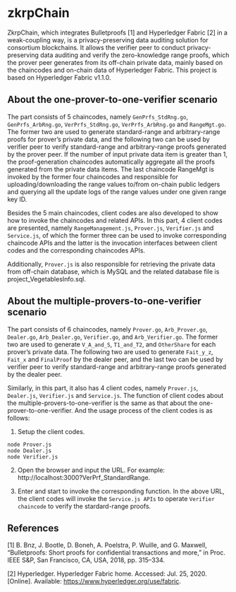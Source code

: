 # zkrpChain
ZkrpChain, which integrates Bulletproofs [1] and Hyperledger Fabric [2] in a weak-coupling way, is a privacy-preserving data auditing solution for consortium blockchains. It allows the verifier peer to conduct privacy-preserving data auditing and verify the zero-knowledge range proofs, which the prover peer generates from its off-chain private data, mainly based on the chaincodes and on-chain data of Hyperledger Fabric. This project is based on Hyperledger Fabric v1.1.0.

About the one-prover-to-one-verifier scenario
----------
The part consists of 5 chaincodes, namely `GenPrfs_StdRng.go`, `GenPrfs_ArbRng.go`, `VerPrfs_StdRng.go`, `VerPrfs_ArbRng.go` and `RangeMgt.go`. The former two are used to generate standard-range and arbitrary-range proofs for prover’s private data, and the following two can be used by verifier peer to verify standard-range and arbitrary-range proofs generated by the prover peer. If the number of input private data item is greater than 1, the proof-generation chaincodes automatically aggregate all the proofs generated from the private data items. The last chaincode RangeMgt is invoked by the former four chaincodes and responsible for uploading/downloading the range values to/from on-chain public ledgers and querying all the update logs of the range values under one given range key ID.

Besides the 5 main chaincodes, client codes are also developed to show how to invoke the chaincodes and related APIs. In this part, 4 client codes are presented, namely `RangeManagement.js`, `Prover.js`, `Verifier.js` and `Service.js`, of which the former three can be used to invoke corresponding chaincode APIs and the latter is the invocation interfaces between client codes and the corresponding chaincodes APIs. 

Additionally, `Prover.js` is also responsible for retrieving the private data from off-chain database, which is MySQL and the related database file is project_VegetablesInfo.sql.

About the multiple-provers-to-one-verifier scenario
----------
The part consists of 6 chaincodes, namely `Prover.go`, `Arb_Prover.go`, `Dealer.go`, `Arb_Dealer.go`, `Verifier.go`,  and `Arb_Verifier.go`. The former two are used to generate `V_A_and_S`, `T1_and_T2`, and `OtherShare` for each prover’s private data. The following two are used to generate `Fait_y_z`, `Fait_x` and `FinalProof` by the dealer peer, and the last two can be used by verifier peer to verify standard-range and arbitrary-range proofs generated by the dealer peer. 

Similarly, in this part, it also has 4 client codes, namely `Prover.js`, `Dealer.js`, `Verifier.js` and `Service.js`. The function of client codes about the multiple-provers-to-one-verifier is the same as that about the one-prover-to-one-verifier. And the usage process of the client codes is as follows:

1. Setup the client codes. 
```
node Prover.js 
node Dealer.js
node Verifier.js
```

2. Open the browser and input the URL. For example: http://localhost:3000?VerPrf_StandardRange.

3. Enter and start to invoke the corresponding function. In the above URL, the client codes will invoke the `Service.js APIs` to operate `Verifier chaincode` to verify the stardard-range proofs.

References
----------
[1] B. Bnz, J. Bootle, D. Boneh, A. Poelstra, P. Wuille, and G. Maxwell, “Bulletproofs: Short proofs for confidential transactions and more,” in Proc. IEEE S&P, San Francisco, CA, USA, 2018, pp. 315–334.

[2] Hyperledger. Hyperledger Fabric home. Accessed: Jul. 25, 2020. [Online]. Available: https://www.hyperledger.org/use/fabric.
